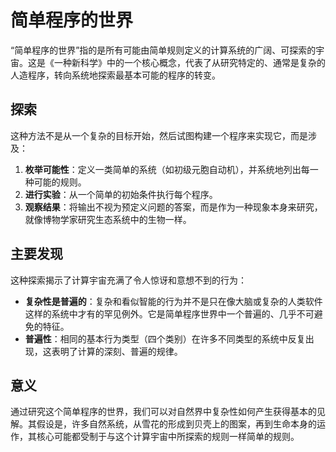 # 简单程序的世界

“简单程序的世界”指的是所有可能由简单规则定义的计算系统的广阔、可探索的宇宙。这是《一种新科学》中的一个核心概念，代表了从研究特定的、通常是复杂的人造程序，转向系统地探索最基本可能的程序的转变。

## 探索

这种方法不是从一个复杂的目标开始，然后试图构建一个程序来实现它，而是涉及：

1.  **枚举可能性**：定义一类简单的系统（如初级元胞自动机），并系统地列出每一种可能的规则。
2.  **进行实验**：从一个简单的初始条件执行每个程序。
3.  **观察结果**：将输出不视为预定义问题的答案，而是作为一种现象本身来研究，就像博物学家研究生态系统中的生物一样。

## 主要发现

这种探索揭示了计算宇宙充满了令人惊讶和意想不到的行为：

- **复杂性是普遍的**：复杂和看似智能的行为并不是只在像大脑或复杂的人类软件这样的系统中才有的罕见例外。它是简单程序世界中一个普遍的、几乎不可避免的特征。
- **普遍性**：相同的基本行为类型（四个类别）在许多不同类型的系统中反复出现，这表明了计算的深刻、普遍的规律。

## 意义

通过研究这个简单程序的世界，我们可以对自然界中复杂性如何产生获得基本的见解。其假设是，许多自然系统，从雪花的形成到贝壳上的图案，再到生命本身的运作，其核心可能都受制于与这个计算宇宙中所探索的规则一样简单的规则。